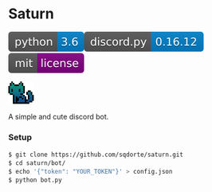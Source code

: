 # Saturn

![](media/badges/python.svg)![](media/badges/discord.svg)![](media/badges/license.svg)

![](media/saturn.png)  

A simple and cute discord bot.

### Setup

```bash
$ git clone https://github.com/sqdorte/saturn.git
$ cd saturn/bot/
$ echo '{"token": "YOUR_TOKEN"}' > config.json
$ python bot.py
```